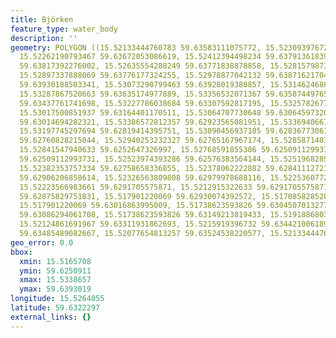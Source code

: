 ```yaml
---
title: Björken
feature_type: water_body
description: ''
geometry: POLYGON ((15.52133444760783 59.63583111075772, 15.52309397672087 59.63617820433547,
  15.52262190793467 59.63672053086619, 15.52412394498234 59.63791361839052, 15.52519682858834
  59.63817392276002, 15.52635554288249 59.63771838878858, 15.52815798734096 59.63648190827241,
  15.52897337888069 59.63776177324255, 15.52978877042132 59.63871621704605, 15.53030375455206
  59.63930188503341, 15.53073290799463 59.63928019380857, 15.53146246884621 59.63804377082761,
  15.53287867520663 59.63635174977889, 15.53356532071367 59.63587449765109, 15.53296450589478
  59.63437761741698, 15.53227786038684 59.63307592817195, 15.53257826779673 59.63233828186213,
  15.53017500851937 59.63164401170511, 15.53064707730648 59.63064597320093, 15.53227786038684
  59.63014694282321, 15.53386572812357 59.62923565081951, 15.53369406674636 59.62838942895498,
  15.53197745297694 59.62819414395751, 15.53090456937185 59.62836773067831, 15.53043250058474
  59.62760828215044, 15.52940253232327 59.62765167967174, 15.52858714078264 59.62665352248832,
  15.52841547940633 59.6252647326997, 15.52768591855386 59.62509112993731, 15.52661303494786
  59.62509112993731, 15.52523974393286 59.62576383564144, 15.52519682858834 59.62682711717324,
  15.52382353757334 59.62758658336855, 15.52378062222882 59.62841112721807, 15.5239093682615
  59.62906206858614, 15.52326563809808 59.62979978688116, 15.52253607724651 59.62971299733467,
  15.52223566983661 59.6291705575871, 15.5212915322633 59.6291705575871, 15.52017573331367
  59.62875829751831, 15.517901220069 59.62930074392572, 15.51708582852837 59.62947432492562,
  15.517901220069 59.63016863995009, 15.51738623593826 59.63045070132772, 15.51657084439764
  59.63086294061708, 15.51738623593826 59.63149213819433, 15.51918868039583 59.63251184715781,
  15.52124861691967 59.63311931862693, 15.5215919396732 59.63442100618904, 15.52146319364051
  59.63485489082667, 15.52077654813257 59.63524538220577, 15.52133444760783 59.63583111075772))
geo_error: 0.0
bbox:
  xmin: 15.5165708
  ymin: 59.6250911
  xmax: 15.5338657
  ymax: 59.6393019
longitude: 15.5264055
latitude: 59.6322297
external_links: {}
---
```

